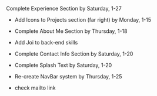 Complete Experience Section
by Saturday, 1-27

-   Add Icons to Projects section (far right)
    by Monday, 1-15

-   Complete About Me Section
    by Thursday, 1-18
-   Add Joi to back-end skills

-   Complete Contact Info Section
    by Saturday, 1-20

-   Complete Splash Text
    by Saturday, 1-20

-   Re-create NavBar system
    by Thursday, 1-25

-   check mailto link
